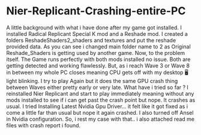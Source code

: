 # Nier-Replicant-Crashing-entire-PC
A little background with what i have done after my game got installed. I installed Radical Replicant Special K mod and a Reshade mod. I created a folders ReshadeShaders2_shaders and textures and put the reshade provided data. As you can see i changed main folder name to 2 as Original Reshade_Shaders is getting used by another game. Now, to the problem itself. The Game runs perfectly with both mods installed no issue. Both are getting detected and working flawlessly. But, as i reach Wave 3 or Wave 8 in between my whole PC closes meaning CPU gets off with my desktop 🖥️ light blinking. I try to play Again but it does the same GPU crash thing between Waves either pretty early or very late. What have i tried so far ? I reinstalled Nier Replicant and start to play immediately meaning without any mods installed to see if i can get past the crash point but nope. It crashes as usual. I tried Installing Latest Nvidia Gpu Driver... it felt like it got fixed as i come a little far than usual but nope it again crashed. I also turned off Ansel in Nvidia configuration. So, i rest my case with that.. i also attached read me files with crash report i found.
